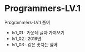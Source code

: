 # Programmers-LV.1
Programmers-LV.1 풀이

- lv1_01 : 가운데 글자 가져오기
- lv1_02 : 2016년
- lv1_03 : 같은 숫자는 싫어